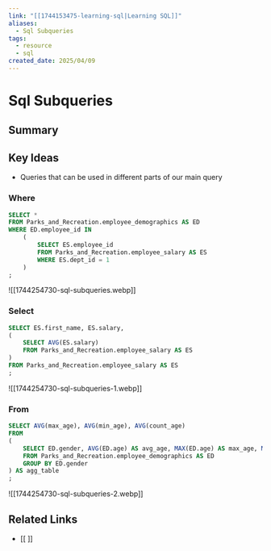 ```yaml
---
link: "[[1744153475-learning-sql|Learning SQL]]"
aliases:
  - Sql Subqueries
tags:
  - resource
  - sql
created_date: 2025/04/09
---
```

# Sql Subqueries

## Summary


## Key Ideas
- Queries that can be used in different parts of our main query
### Where
```SQL
SELECT *
FROM Parks_and_Recreation.employee_demographics AS ED
WHERE ED.employee_id IN
	(
		SELECT ES.employee_id
		FROM Parks_and_Recreation.employee_salary AS ES
		WHERE ES.dept_id = 1
	)
;
```

![[1744254730-sql-subqueries.webp]]
### Select
```SQL
SELECT ES.first_name, ES.salary,
(
	SELECT AVG(ES.salary)
	FROM Parks_and_Recreation.employee_salary AS ES
)
FROM Parks_and_Recreation.employee_salary AS ES
;
```

![[1744254730-sql-subqueries-1.webp]]
### From
```SQL
SELECT AVG(max_age), AVG(min_age), AVG(count_age)
FROM
(
	SELECT ED.gender, AVG(ED.age) AS avg_age, MAX(ED.age) AS max_age, MIN(ED.age) AS min_age, COUNT(ED.age) as count_age
	FROM Parks_and_Recreation.employee_demographics AS ED
	GROUP BY ED.gender
) AS agg_table
;
```

![[1744254730-sql-subqueries-2.webp]]
## Related Links
- [[ ]]
